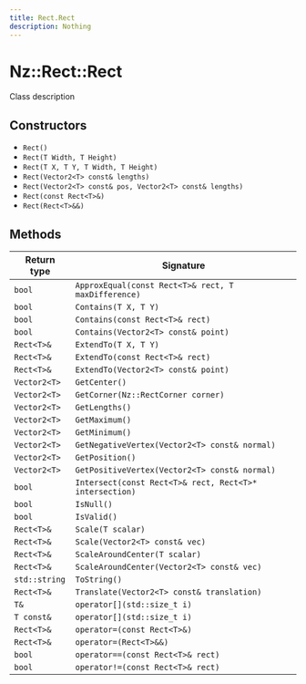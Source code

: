```yaml
---
title: Rect.Rect
description: Nothing
---
```


# Nz::Rect::Rect

Class description

## Constructors

- `Rect()`
- `Rect(T Width, T Height)`
- `Rect(T X, T Y, T Width, T Height)`
- `Rect(Vector2<T> const& lengths)`
- `Rect(Vector2<T> const& pos, Vector2<T> const& lengths)`
- `Rect(const Rect<T>&)`
- `Rect(Rect<T>&&)`

## Methods

| Return type | Signature |
| ----------- | --------- |
| `bool` | `ApproxEqual(const Rect<T>& rect, T maxDifference)` |
| `bool` | `Contains(T X, T Y)` |
| `bool` | `Contains(const Rect<T>& rect)` |
| `bool` | `Contains(Vector2<T> const& point)` |
| `Rect<T>&` | `ExtendTo(T X, T Y)` |
| `Rect<T>&` | `ExtendTo(const Rect<T>& rect)` |
| `Rect<T>&` | `ExtendTo(Vector2<T> const& point)` |
| `Vector2<T>` | `GetCenter()` |
| `Vector2<T>` | `GetCorner(Nz::RectCorner corner)` |
| `Vector2<T>` | `GetLengths()` |
| `Vector2<T>` | `GetMaximum()` |
| `Vector2<T>` | `GetMinimum()` |
| `Vector2<T>` | `GetNegativeVertex(Vector2<T> const& normal)` |
| `Vector2<T>` | `GetPosition()` |
| `Vector2<T>` | `GetPositiveVertex(Vector2<T> const& normal)` |
| `bool` | `Intersect(const Rect<T>& rect, Rect<T>* intersection)` |
| `bool` | `IsNull()` |
| `bool` | `IsValid()` |
| `Rect<T>&` | `Scale(T scalar)` |
| `Rect<T>&` | `Scale(Vector2<T> const& vec)` |
| `Rect<T>&` | `ScaleAroundCenter(T scalar)` |
| `Rect<T>&` | `ScaleAroundCenter(Vector2<T> const& vec)` |
| `std::string` | `ToString()` |
| `Rect<T>&` | `Translate(Vector2<T> const& translation)` |
| `T&` | `operator[](std::size_t i)` |
| `T const&` | `operator[](std::size_t i)` |
| `Rect<T>&` | `operator=(const Rect<T>&)` |
| `Rect<T>&` | `operator=(Rect<T>&&)` |
| `bool` | `operator==(const Rect<T>& rect)` |
| `bool` | `operator!=(const Rect<T>& rect)` |
